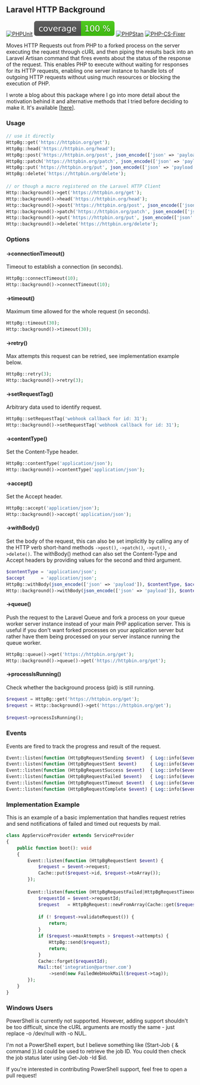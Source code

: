 ## Laravel HTTP Background

[![PHPUnit](https://github.com/oliverlundquist/laravel-http-background/actions/workflows/phpunit.yml/badge.svg?branch=master)](https://github.com/oliverlundquist/laravel-http-background/actions/workflows/phpunit.yml)
[![Coverage](https://raw.githubusercontent.com/oliverlundquist/laravel-http-background/refs/heads/image-data/coverage.svg)](https://github.com/oliverlundquist/laravel-http-background/actions/workflows/coverage.yml)
[![PHPStan](https://github.com/oliverlundquist/laravel-http-background/actions/workflows/phpstan.yml/badge.svg?branch=master)](https://github.com/oliverlundquist/laravel-http-background/actions/workflows/phpstan.yml)
[![PHP-CS-Fixer](https://github.com/oliverlundquist/laravel-http-background/actions/workflows/php-cs-fixer.yml/badge.svg?branch=master)](https://github.com/oliverlundquist/laravel-http-background/actions/workflows/php-cs-fixer.yml)

Moves HTTP Requests out from PHP to a forked process on the server executing the request through cURL and then piping the results back into an Laravel Artisan command that fires events about the status of the response of the request. This enables PHP to execute without waiting for responses for its HTTP requests, enabling one server instance to handle lots of outgoing HTTP requests without using much resources or blocking the execution of PHP.

I wrote a blog about this package where I go into more detail about the motivation behind it and alternative methods that I tried before deciding to make it. It's available [<a href="https://oliverlundquist.com/2025/07/17/performing-http-requests-in-background.html" target="_blank">here</a>].

### Usage

```php
// use it directly
HttpBg::get('https://httpbin.org/get');
HttpBg::head('https://httpbin.org/head');
HttpBg::post('https://httpbin.org/post', json_encode(['json' => 'payload']));
HttpBg::patch('https://httpbin.org/patch', json_encode(['json' => 'payload']));
HttpBg::put('https://httpbin.org/put', json_encode(['json' => 'payload']));
HttpBg::delete('https://httpbin.org/delete');

// or though a macro registered on the Laravel HTTP Client
Http::background()->get('https://httpbin.org/get');
Http::background()->head('https://httpbin.org/head');
Http::background()->post('https://httpbin.org/post', json_encode(['json' => 'payload']));
Http::background()->patch('https://httpbin.org/patch', json_encode(['json' => 'payload']));
Http::background()->put('https://httpbin.org/put', json_encode(['json' => 'payload']));
Http::background()->delete('https://httpbin.org/delete');
```

### Options

#### ->connectionTimeout()
Timeout to establish a connection (in seconds).
```php
HttpBg::connectTimeout(10);
Http::background()->connectTimeout(10);
```

#### ->timeout()
Maximum time allowed for the whole request (in seconds).
```php
HttpBg::timeout(30);
Http::background()->timeout(30);
```

#### ->retry()
Max attempts this request can be retried, see implementation example below.
```php
HttpBg::retry(3);
Http::background()->retry(3);
```

#### ->setRequestTag()
Arbitrary data used to identify request.
```php
HttpBg::setRequestTag('webhook callback for id: 31');
Http::background()->setRequestTag('webhook callback for id: 31');
```

#### ->contentType()
Set the Content-Type header.
```php
HttpBg::contentType('application/json');
Http::background()->contentType('application/json');
```

#### ->accept()
Set the Accept header.
```php
HttpBg::accept('application/json');
Http::background()->accept('application/json');
```

#### ->withBody()
Set the body of the request, this can also be set implicitly by calling any of the HTTP verb short-hand methods `->post()`, `->patch()`, `->put()`, `->delete()`. The withBody() method can also set the Content-Type and Accept headers by providing values for the second and third argument.
```php
$contentType = 'application/json';
$accept      = 'application/json';
HttpBg::withBody(json_encode(['json' => 'payload']), $contentType, $accept);
Http::background()->withBody(json_encode(['json' => 'payload']), $contentType, $accept);
```

#### ->queue()
Push the request to the Laravel Queue and fork a process on your queue worker server instance instead of your main PHP application server. This is useful if you don't want forked processes on your application server but rather have them being processed on your server instance running the queue worker.
```php
HttpBg::queue()->get('https://httpbin.org/get');
Http::background()->queue()->get('https://httpbin.org/get');
```

#### ->processIsRunning()
Check whether the background process (pid) is still running.
```php
$request = HttpBg::get('https://httpbin.org/get');
$request = Http::background()->get('https://httpbin.org/get');

$request->processIsRunning();
```

### Events

Events are fired to track the progress and result of the request.

```php
Event::listen(function (HttpBgRequestSending $event)  { Log::info($event->request); });
Event::listen(function (HttpBgRequestSent $event)     { Log::info($event->request); });
Event::listen(function (HttpBgRequestSuccess $event)  { Log::info($event->requestId); });
Event::listen(function (HttpBgRequestFailed $event)   { Log::info($event->requestId); });
Event::listen(function (HttpBgRequestTimeout $event)  { Log::info($event->requestId); });
Event::listen(function (HttpBgRequestComplete $event) { Log::info($event->requestId); });
```

### Implementation Example

This is an example of a basic implementation that handles request retries and send notifications of failed and timed out requests by mail.

```php
class AppServiceProvider extends ServiceProvider
{
    public function boot(): void
    {
        Event::listen(function (HttpBgRequestSent $event) {
            $request = $event->request;
            Cache::put($request->id, $request->toArray());
        });

        Event::listen(function (HttpBgRequestFailed|HttpBgRequestTimeout $event) {
            $requestId = $event->requestId;
            $request   = HttpBgRequest::newFromArray(Cache::get($requestId, []));

            if (! $request->validateRequest()) {
                return;
            }
            if ($request->maxAttempts > $request->attempts) {
                HttpBg::send($request);
                return;
            }
            Cache::forget($requestId);
            Mail::to('integration@partner.com')
                ->send(new FailedWebHookMail($request->tag));
        });
    }
}
```

### Windows Users

PowerShell is currently not supported. However, adding support shouldn't be too difficult, since the cURL arguments are mostly the same - just replace -o /dev/null with -o NUL.

I'm not a PowerShell expert, but I believe something like (Start-Job { & command }).Id could be used to retrieve the job ID. You could then check the job status later using Get-Job -Id $id.

If you're interested in contributing PowerShell support, feel free to open a pull request!
